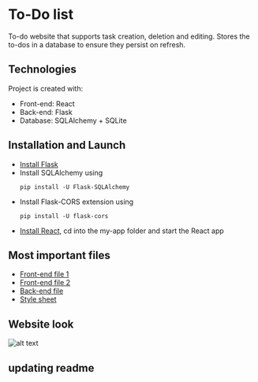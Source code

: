 # To-Do list
To-do website that supports task creation, deletion and editing. Stores the to-dos in a database to ensure they persist on refresh.

## Technologies
Project is created with:
- Front-end: React
- Back-end: Flask
- Database: SQLAlchemy + SQLite

## Installation and Launch
- [Install Flask](https://flask.palletsprojects.com/en/2.0.x/installation/)
- Install SQLAlchemy using 
  ```
  pip install -U Flask-SQLAlchemy
  ```
- Install Flask-CORS extension using
  ```
  pip install -U flask-cors
  ```
- [Install React](https://www.freecodecamp.org/news/install-react-with-create-react-app/), cd into the my-app folder and start the React app

## Most important files
- [Front-end file 1](my-app/src/App.js)
- [Front-end file 2](my-app/src/index.js)
- [Back-end file](.venv/app.py)
- [Style sheet](my-app/src/index.css)

## Website look

![alt text](https://github.com/Fima1/To-do_list/blob/main/website_screenshot.png?raw=true)



## updating readme